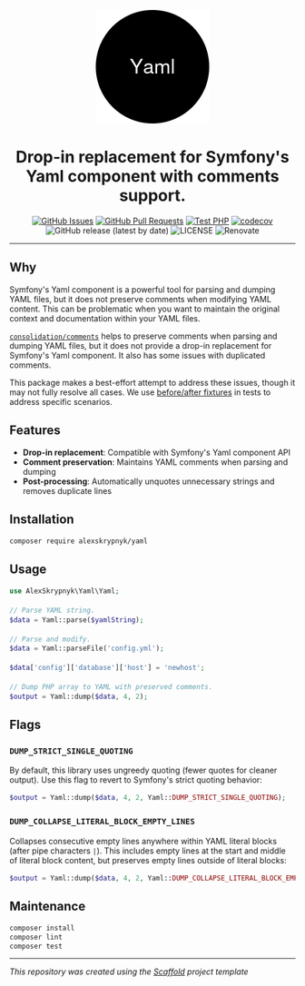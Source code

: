 <p align="center">
  <a href="" rel="noopener">
  <img width=200px height=200px src="logo.png" alt="Yaml logo"></a>
</p>

<h1 align="center">Drop-in replacement for Symfony's Yaml component with comments support.</h1>

<div align="center">

[![GitHub Issues](https://img.shields.io/github/issues/alexskrypnyk/yaml.svg)](https://github.com/alexskrypnyk/yaml/issues)
[![GitHub Pull Requests](https://img.shields.io/github/issues-pr/alexskrypnyk/yaml.svg)](https://github.com/alexskrypnyk/yaml/pulls)
[![Test PHP](https://github.com/alexskrypnyk/yaml/actions/workflows/test-php.yml/badge.svg)](https://github.com/alexskrypnyk/yaml/actions/workflows/test-php.yml)
[![codecov](https://codecov.io/gh/alexskrypnyk/yaml/graph/badge.svg?token=7WEB1IXBYT)](https://codecov.io/gh/alexskrypnyk/yaml)
![GitHub release (latest by date)](https://img.shields.io/github/v/release/alexskrypnyk/yaml)
![LICENSE](https://img.shields.io/github/license/alexskrypnyk/yaml)
![Renovate](https://img.shields.io/badge/renovate-enabled-green?logo=renovatebot)

</div>

---

## Why

Symfony's Yaml component is a powerful tool for parsing and dumping YAML files,
but it does not preserve comments when modifying YAML content. This can be
problematic when you want to maintain the original context and documentation
within your YAML files.

[`consolidation/comments`](https://github.com/consolidation/comments) helps
to preserve comments when parsing and dumping YAML files, but it does not
provide a drop-in replacement for Symfony's Yaml component. It also has some
issues with duplicated comments.

This package makes a best-effort attempt to address these issues, though it may
not fully resolve all cases. We use [before/after fixtures](tests/fixtures) in
tests to address specific scenarios.

## Features

- **Drop-in replacement**: Compatible with Symfony's Yaml component API
- **Comment preservation**: Maintains YAML comments when parsing and dumping
- **Post-processing**: Automatically unquotes unnecessary strings and removes duplicate lines

## Installation

    composer require alexskrypnyk/yaml

## Usage

```php
use AlexSkrypnyk\Yaml\Yaml;

// Parse YAML string.
$data = Yaml::parse($yamlString);

// Parse and modify.
$data = Yaml::parseFile('config.yml');

$data['config']['database']['host'] = 'newhost';

// Dump PHP array to YAML with preserved comments.
$output = Yaml::dump($data, 4, 2);
```

## Flags

### `DUMP_STRICT_SINGLE_QUOTING`

By default, this library uses ungreedy quoting (fewer quotes for cleaner output). Use this flag to revert to Symfony's strict quoting behavior:

```php
$output = Yaml::dump($data, 4, 2, Yaml::DUMP_STRICT_SINGLE_QUOTING);
```

### `DUMP_COLLAPSE_LITERAL_BLOCK_EMPTY_LINES`

Collapses consecutive empty lines anywhere within YAML literal blocks (after pipe characters `|`). This includes empty lines at the start and middle of literal block content, but preserves empty lines outside of literal blocks:

```php
$output = Yaml::dump($data, 4, 2, Yaml::DUMP_COLLAPSE_LITERAL_BLOCK_EMPTY_LINES);
```

## Maintenance

    composer install
    composer lint
    composer test

---
_This repository was created using the [Scaffold](https://getscaffold.dev/) project template_
